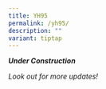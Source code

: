 ```yaml
---
title: YH95
permalink: /yh95/
description: ""
variant: tiptap
---
```

<p><strong><em>Under Construction</em></strong>
</p>
<p><em>Look out for more updates!</em>
</p>
<p></p>
<p></p>
<p></p>
<p></p>
<p></p>
<p></p>
